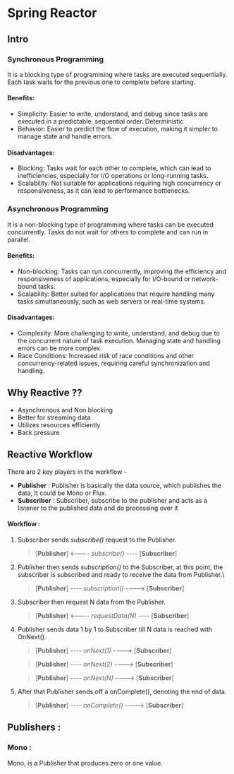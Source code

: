 # Spring Reactor 

## Intro

### Synchronous Programming
It is a blocking type of programming where tasks are executed sequentially. Each task waits for the previous one 
to complete before starting.

#### Benefits:
- Simplicity: Easier to write, understand, and debug since tasks are executed in a predictable, sequential order.
Deterministic 
- Behavior: Easier to predict the flow of execution, making it simpler to manage state and handle errors.

#### Disadvantages:
- Blocking: Tasks wait for each other to complete, which can lead to inefficiencies, especially for I/O operations or long-running tasks.
- Scalability: Not suitable for applications requiring high concurrency or responsiveness, as it can lead to performance bottlenecks.


### Asynchronous Programming
It is a non-blocking type of programming where tasks can be executed concurrently. 
Tasks do not wait for others to complete and can run in parallel.

#### Benefits:
- Non-blocking: Tasks can run concurrently, improving the efficiency and responsiveness of applications, especially for I/O-bound or network-bound tasks.
- Scalability: Better suited for applications that require handling many tasks simultaneously, such as web servers or real-time systems.

#### Disadvantages:
- Complexity: More challenging to write, understand, and debug due to the concurrent nature of task execution. Managing state and handling errors can be more complex.
- Race Conditions: Increased risk of race conditions and other concurrency-related issues, requiring careful synchronization and handling.

## Why Reactive ??

- Asynchronous and Non blocking
- Better for streaming data
- Utilizes resources efficiently
- Back pressure

## Reactive Workflow

There are 2 key players in the workflow -
- **Publisher** : Publisher is basically the data source, which publishes the data, It could be Mono or Flux.
- **Subscriber** : Subscriber, subscribe to the publisher and acts as a listener to the published data and 
do processing over it

#### Workflow : 

1. Subscriber sends _subscribe()_ request to the Publisher.
    > [**Publisher**] <---- *subscribe()* ---- [**Subscriber**]
   
2. Publisher then sends _subscription()_ to the Subscriber, at this point, the subscriber is subscribed and ready 
   to receive the data from Publisher.\
   > [**Publisher**] ---- *subscription()* ----> [**Subscriber**]

3. Subscriber then request N data from the Publisher.
   > [**Publisher**] <---- *requestData(N)* ---- [**Subscriber**]
   
4. Publisher sends data 1 by 1 to Subscriber till N data is reached with OnNext().
   > [**Publisher**] ---- *onNext(1)* ----> [**Subscriber**]
    
   > [**Publisher**] ---- *onNext(2)* ----> [**Subscriber**]

   > [**Publisher**] ---- *onNext(N)* ----> [**Subscriber**]

5. After that Publisher sends off a onComplete(), denoting the end of data.
   > [**Publisher**] ---- *onComplete()* ----> [**Subscriber**]


## Publishers :

### Mono :
Mono<T>, is a Publisher<T> that produces zero or one value.